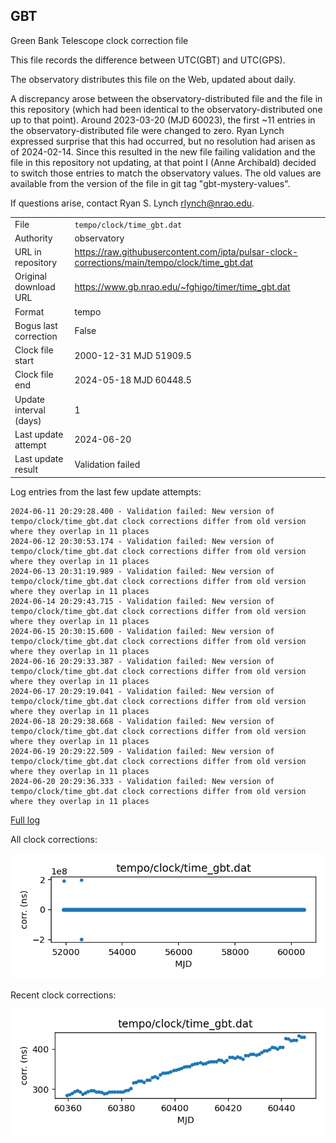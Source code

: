 
## GBT

Green Bank Telescope clock correction file

This file records the difference between UTC(GBT) and UTC(GPS).

The observatory distributes this file on the Web, updated about daily.

A discrepancy arose between the observatory-distributed file and the
file in this repository (which had been identical to the 
observatory-distributed one up to that point). Around 
2023-03-20 (MJD 60023), the first ~11 entries in the 
observatory-distributed file were changed to zero.
Ryan Lynch expressed surprise that this had occurred, but no
resolution had arisen as of 2024-02-14. Since this resulted in
the new file failing validation and the file in this repository
not updating, at that point I (Anne Archibald) decided to
switch those entries to match the observatory values. The old values
are available from the version of the file in git tag 
"gbt-mystery-values".

If questions arise, contact Ryan S. Lynch <rlynch@nrao.edu>.

|     |     |
|:--- |:--- |
| File | `tempo/clock/time_gbt.dat` |
| Authority | observatory |
| URL in repository | <https://raw.githubusercontent.com/ipta/pulsar-clock-corrections/main/tempo/clock/time_gbt.dat> |
| Original download URL | <https://www.gb.nrao.edu/~fghigo/timer/time_gbt.dat> |
| Format | tempo |
| Bogus last correction | False |
| Clock file start | 2000-12-31 MJD 51909.5 |
| Clock file end | 2024-05-18 MJD 60448.5 |
| Update interval (days) | 1 |
| Last update attempt | 2024-06-20 |
| Last update result | Validation failed |

Log entries from the last few update attempts:
```
2024-06-11 20:29:28.400 - Validation failed: New version of tempo/clock/time_gbt.dat clock corrections differ from old version where they overlap in 11 places
2024-06-12 20:30:53.174 - Validation failed: New version of tempo/clock/time_gbt.dat clock corrections differ from old version where they overlap in 11 places
2024-06-13 20:31:19.989 - Validation failed: New version of tempo/clock/time_gbt.dat clock corrections differ from old version where they overlap in 11 places
2024-06-14 20:29:43.715 - Validation failed: New version of tempo/clock/time_gbt.dat clock corrections differ from old version where they overlap in 11 places
2024-06-15 20:30:15.600 - Validation failed: New version of tempo/clock/time_gbt.dat clock corrections differ from old version where they overlap in 11 places
2024-06-16 20:29:33.387 - Validation failed: New version of tempo/clock/time_gbt.dat clock corrections differ from old version where they overlap in 11 places
2024-06-17 20:29:19.041 - Validation failed: New version of tempo/clock/time_gbt.dat clock corrections differ from old version where they overlap in 11 places
2024-06-18 20:29:38.668 - Validation failed: New version of tempo/clock/time_gbt.dat clock corrections differ from old version where they overlap in 11 places
2024-06-19 20:29:22.509 - Validation failed: New version of tempo/clock/time_gbt.dat clock corrections differ from old version where they overlap in 11 places
2024-06-20 20:29:36.333 - Validation failed: New version of tempo/clock/time_gbt.dat clock corrections differ from old version where they overlap in 11 places
```
[Full log](https://raw.githubusercontent.com/ipta/pulsar-clock-corrections/main/log/tempo/clock/time_gbt.dat.log)


All clock corrections:

![plot of all clock corrections](time_gbt.dat.png "All corrections")

Recent clock corrections:

![plot of recent clock corrections](time_gbt.dat.short.png "Recent corrections")

